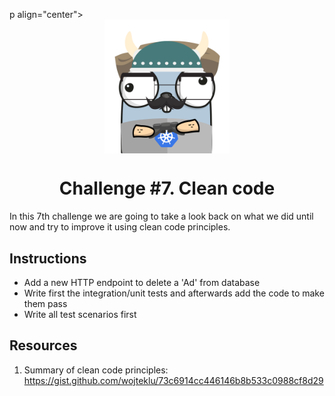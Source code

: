 p align="center">
    <img alt="&quot;a random gopher created by gopherize.me&quot;" src="../../img/gopher-challenge-3.png" width="200px" style="display: block; margin: 0 auto"/>
</p>

<h1 align="center" style="text-align: center;">
  Challenge #7. Clean code
</h1>

In this 7th challenge we are going to take a look back on what we did until now and try to improve it 
using clean code principles.

## Instructions


* Add a new HTTP endpoint to delete a 'Ad' from database
* Write first the integration/unit tests and afterwards add the code to make them pass
* Write all test scenarios first

## Resources
1. Summary of clean code principles: https://gist.github.com/wojteklu/73c6914cc446146b8b533c0988cf8d29 
